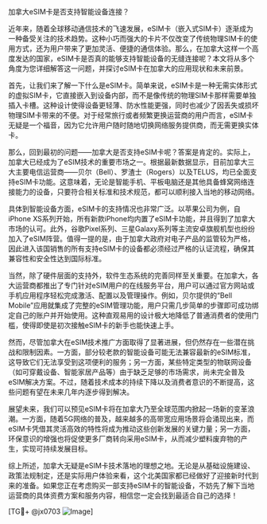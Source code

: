 加拿大eSIM卡是否支持智能设备连接？

近年来，随着全球移动通信技术的飞速发展，eSIM卡（嵌入式SIM卡）逐渐成为一种备受关注的技术趋势。这种小巧而强大的卡片不仅改变了传统物理SIM卡的使用方式，还为用户带来了更加灵活、便捷的通信体验。那么，在加拿大这样一个高度发达的国家，eSIM卡是否真的能够支持智能设备的无缝连接呢？本文将从多个角度为您详细解答这一问题，并探讨eSIM卡在加拿大的应用现状和未来前景。

首先，让我们来了解一下什么是eSIM卡。简单来说，eSIM卡是一种无需实体形式的虚拟SIM卡，它直接嵌入到设备内部，而不是像传统的物理SIM卡那样需要单独插入卡槽。这种设计使得设备更轻薄、防水性能更强，同时也减少了因丢失或损坏物理SIM卡带来的不便。对于经常旅行或者频繁更换运营商的用户而言，eSIM卡无疑是一个福音，因为它允许用户随时随地切换网络服务提供商，而无需更换实体卡。

那么，回到最初的问题——加拿大是否支持eSIM卡呢？答案是肯定的。实际上，加拿大已经成为了eSIM技术的重要市场之一。根据最新数据显示，目前加拿大三大主要电信运营商——贝尔（Bell）、罗渣士（Rogers）以及TELUS，均已全面支持eSIM卡功能。这意味着，无论是智能手机、平板电脑还是其他具备蜂窝网络连接能力的设备，只要符合相关标准和技术规范，都可以顺利接入当地的移动网络。

具体到智能设备方面，eSIM卡的支持情况也非常广泛。以苹果公司为例，自iPhone XS系列开始，所有新款iPhone均内置了eSIM卡功能，并且得到了加拿大市场的认可。此外，谷歌Pixel系列、三星Galaxy系列等主流安卓旗舰机型也纷纷加入了eSIM阵营。值得一提的是，由于加拿大政府对电子产品的监管较为严格，因此进入该国销售的所有支持eSIM卡的设备都必须经过严格的认证流程，确保其兼容性和安全性达到国际标准。

当然，除了硬件层面的支持外，软件生态系统的完善同样至关重要。在加拿大，各大运营商都推出了专门针对eSIM用户的在线服务平台，用户可以通过官方网站或手机应用程序轻松完成激活、配置以及管理操作。例如，贝尔提供的“Bell Mobile”应用就集成了完整的eSIM管理功能，用户只需几步简单的步骤即可成功绑定自己的账户并开始使用。这种直观易用的设计极大地降低了普通消费者的使用门槛，使得即使是初次接触eSIM卡的新手也能快速上手。

然而，尽管加拿大在eSIM技术推广方面取得了显著进展，但仍然存在一些潜在挑战和限制因素。一方面，部分较老款的智能设备可能无法兼容最新的eSIM标准，这导致它们无法享受到这项便利的服务；另一方面，某些特定类型的物联网设备（如可穿戴设备、智能家居产品等）由于缺乏足够的市场需求，尚未完全普及eSIM解决方案。不过，随着技术成本的持续下降以及消费者意识的不断提高，这些问题有望在未来几年内逐步得到解决。

展望未来，我们可以预见eSIM卡将在加拿大乃至全球范围内掀起一场新的变革浪潮。一方面，随着5G网络的普及，越来越多的高带宽应用场景将会涌现出来，而eSIM卡凭借其灵活高效的特性将成为推动这些创新发展的关键力量；另一方面，环保意识的增强也将促使更多厂商转向采用eSIM卡，从而减少塑料废弃物的产生，实现可持续发展目标。

综上所述，加拿大无疑是eSIM卡技术落地的理想之地。无论是从基础设施建设、政策法规制定，还是实际用户体验来看，这个北美国家都已经做好了迎接新时代到来的准备。如果您正在考虑购买一部支持eSIM卡的智能设备，不妨先了解下当地运营商的具体资费方案和服务内容，相信您一定会找到最适合自己的选择！

[TG💪+ @jx0703 ![Image](https://github.com/user-attachments/assets/dbca1d08-cadb-493c-b0ec-ad6f7a83f270)]